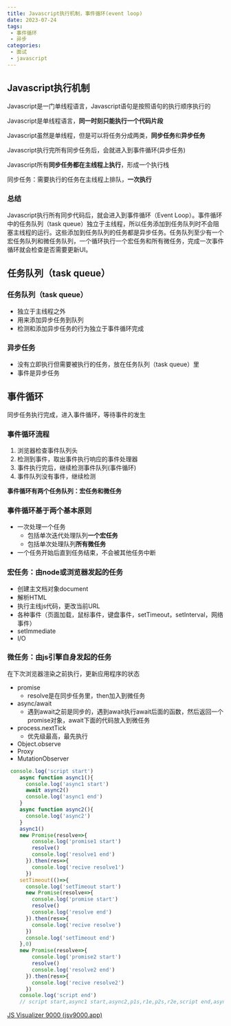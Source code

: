 ```yaml
---
title: Javascript执行机制，事件循环(event loop)
date: 2023-07-24
tags:
 - 事件循环
 - 异步
categories: 
 - 面试
 - javascript
---
```


## Javascript执行机制

Javascript是一门单线程语言，Javascript语句是按照语句的执行顺序执行的

Javascript是单线程语言，**同一时刻只能执行一个代码片段**

Javascript虽然是单线程，但是可以将任务分成两类，**同步任务**和**异步任务**

Javascript执行完所有同步任务后，会就进入到事件循环(异步任务)

Javascript所有**同步任务都在主线程上执行**，形成一个执行栈

同步任务：需要执行的任务在主线程上排队，**一次执行**

### 总结

Javascript执行所有同步代码后，就会进入到事件循环（Event Loop）。事件循环中的任务队列（task queue）独立于主线程，所以任务添加到任务队列时不会阻塞主线程的运行。这些添加到任务队列的任务都是异步任务。任务队列至少有一个宏任务队列和微任务队列，一个循环执行一个宏任务和所有微任务，完成一次事件循环就会检查是否需要更新UI。

## 任务队列（task queue）

### 任务队列（task queue）

- 独立于主线程之外
- 用来添加异步任务到队列
- 检测和添加异步任务的行为独立于事件循环完成

### 异步任务

- 没有立即执行但需要被执行的任务，放在任务队列（task queue）里
- 事件是异步任务

## 事件循环

同步任务执行完成，进入事件循环，等待事件的发生

### 事件循环流程

1. 浏览器检查事件队列头
2. 检测到事件，取出事件执行响应的事件处理器
3. 事件执行完后，继续检测事件队列(事件循环)
4. 事件队列没有事件，继续检测

**事件循环有两个任务队列：宏任务和微任务**

### 事件循环基于两个基本原则

- 一次处理一个任务
  - 包括单次迭代处理队列**一个宏任务**
  - 包括单次处理队列**所有微任务**
- 一个任务开始后直到任务结束，不会被其他任务中断

### 宏任务：由node或浏览器发起的任务

- 创建主文档对象document
- 解析HTML
- 执行主线js代码，更改当前URL
- 各种事件（页面加载，鼠标事件，键盘事件，setTimeout，setInterval，网络事件）
- setImmediate
- I/O

### 微任务：由js引擎自身发起的任务

在下次浏览器渲染之前执行，更新应用程序的状态

- promise
  - resolve是在同步任务里，then加入到微任务
- async/await
  - 遇到await之前是同步的，遇到await执行await后面的函数，然后返回一个promise对象，await下面的代码放入到微任务
- process.nextTick
  - 优先级最高，最先执行
- Object.observe
- Proxy
- MutationObserver

```js
 console.log('script start')
    async function async1(){
      console.log('async1 start')
      await async2()
      console.log('async1 end')
    }
    async function async2(){
      console.log('async2')
    }
    async1()
    new Promise(resolve=>{
        console.log('promise1 start')
        resolve()
        console.log('resolve1 end')
      }).then(res=>{
        console.log('recive resolve1')
      })
    setTimeout(()=>{
      console.log('setTimeout start')
      new Promise(resolve=>{
        console.log('promise start')
        resolve()
        console.log('resolve end')
      }).then(res=>{
        console.log('recive resolve')
      })
      console.log('setTimeout end')
    },0)
    new Promise(resolve=>{
        console.log('promise2 start')
        resolve()
        console.log('resolve2 end')
      }).then(res=>{
        console.log('recive resolve2')
      })
    console.log('script end')
    // script start,async1 start,async2,p1s,r1e,p2s,r2e,script end,async1 end,rr1,rr2,setTimeout start,ps,re,setTimeout end,rr
```

[JS Visualizer 9000 (jsv9000.app)](https://www.jsv9000.app/)